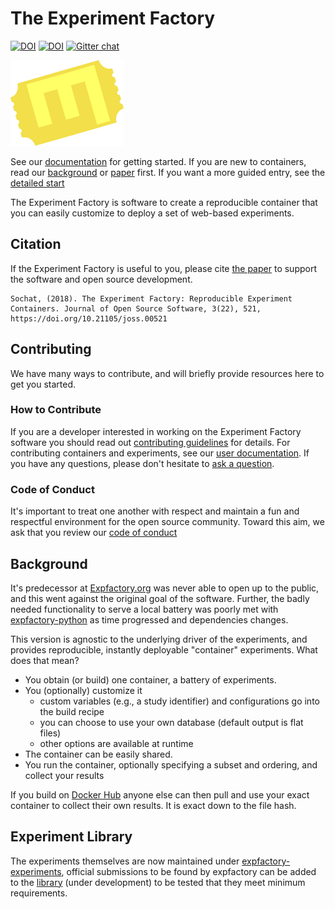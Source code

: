 # The Experiment Factory

[![DOI](http://joss.theoj.org/papers/10.21105/joss.00521/status.svg)](https://doi.org/10.21105/joss.00521)
[![DOI](https://zenodo.org/badge/108672186.svg)](https://zenodo.org/badge/latestdoi/108672186)
[![Gitter chat](https://badges.gitter.im/gitterHQ/gitter.png)](https://gitter.im/expfactory/lobby)

![expfactory/static/img/expfactoryticketyellow.png](expfactory/static/img/expfactoryticketyellow.png)

See our [documentation](https://expfactory.github.io/expfactory) for getting started. If you are new to containers, read our [background](https://expfactory.github.io/expfactory/generate#background) or [paper](paper) first. If you want a more guided entry, see the [detailed start](https://expfactory.github.io/expfactory/generate#detailed-start)

The Experiment Factory is software to create a reproducible container that you can easily customize to deploy a set of web-based experiments. 

## Citation
If the Experiment Factory is useful to you, please cite [the paper](https://doi.org/10.21105/joss.00521) to support the software and open source development.

```
Sochat, (2018). The Experiment Factory: Reproducible Experiment Containers. Journal of Open Source Software, 3(22), 521, https://doi.org/10.21105/joss.00521
```

## Contributing
We have many ways to contribute, and will briefly provide resources here to get you started.

### How to Contribute
If you are a developer interested in working on the Experiment Factory software you should read out [contributing guidelines](.github/CONTRIBUTING.md) for details. For contributing containers and experiments, see our [user documentation](https://expfactory.github.io/expfactory/contribute). If you have any questions, please don't hesitate to [ask a question](https://www.github.com/expfactory/expfactory/issues).

### Code of Conduct
It's important to treat one another with respect and maintain a fun and respectful environment for the open source community. Toward this aim, we ask that you review our [code of conduct](.github/CODE_OF_CONDUCT.md)

## Background
It's predecessor at [Expfactory.org](https://expfactory.org) was never able to open up to the public, and this went against the original goal of the software. Further, the badly needed functionality to serve a local battery was poorly met with [expfactory-python](https://www.github.com/expfactory/expfactory-python) as time progressed and dependencies changes.
 
This version is agnostic to the underlying driver of the experiments, and provides reproducible, instantly deployable "container" experiments. What does that mean?

 - You obtain (or build) one container, a battery of experiments.
 - You (optionally) customize it
   - custom variables (e.g., a study identifier) and configurations go into the build recipe 
   - you can choose to use your own database (default output is flat files)
   - other options are available at runtime 
 - The container can be easily shared.
 - You run the container, optionally specifying a subset and ordering, and collect your results
 
If you build on [Docker Hub](https://hub.docker.com/) anyone else can then pull and use your exact container to collect their own results. It is exact down to the file hash.

## Experiment Library
The experiments themselves are now maintained under [expfactory-experiments](https://www.github.com/expfactory-experiments), official submissions to be found by expfactory can be added to the [library](https://www.github.com/expfactory/library) (under development) to be tested that they meet minimum requirements.

